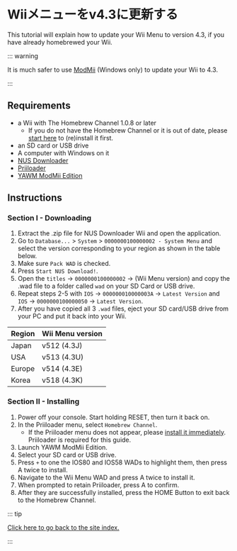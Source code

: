 # Wiiメニューをv4.3に更新する

This tutorial will explain how to update your Wii Menu to version 4.3, if you have already homebrewed your Wii.

::: warning

It is much safer to use [ModMii](modmii) (Windows only) to update your Wii to 4.3.

:::

## Requirements

- a Wii with The Homebrew Channel 1.0.8 or later
    - If you do not have the Homebrew Channel or it is out of date, please [start here](get-started) to (re)install it first.
- an SD card or USB drive
- A computer with Windows on it
- [NUS Downloader](https://github.com/WiiDatabase/nusdownloader/releases/latest)
- [Priiloader](priiloader)
- [YAWM ModMii Edition](https://oscwii.org/library/app/yawmme)

## Instructions

### Section I - Downloading

1. Extract the .zip file for NUS Downloader Wii and open the application.
2. Go to `Database...` > `System` > `0000000100000002 - System Menu` and select the version corresponding to your region as shown in the table below.
3. Make sure `Pack WAD` is checked.
4. Press `Start NUS Download!`.
5. Open the `titles` -> `0000000100000002` -> (Wii Menu version) and copy the .wad file to a folder called `wad` on your SD Card or USB drive.
6. Repeat steps 2-5 with `IOS` -> `000000010000003A` -> `Latest Version` and `IOS` -> `0000000100000050` -> `Latest Version`.
7. After you have copied all 3 `.wad` files, eject your SD card/USB drive from your PC and put it back into your Wii.

| Region | Wii Menu version                               |
| ------ | ---------------------------------------------- |
| Japan  | v512 (4.3J) |
| USA    | v513 (4.3U) |
| Europe | v514 (4.3E) |
| Korea  | v518 (4.3K) |

### Section II - Installing

1. Power off your console. Start holding RESET, then turn it back on.
2. In the Priiloader menu, select `Homebrew Channel`.
    - If the Priiloader menu does not appear, please [install it immediately](priiloader). Priiloader is required for this guide.
3. Launch YAWM ModMii Edition.
4. Select your SD card or USB drive.
5. Press `+` to one the IOS80 and IOS58 WADs to highlight them, then press A twice to install.
6. Navigate to the Wii Menu WAD and press A twice to install it.
7. When prompted to retain Priiloader, press A to confirm.
8. After they are successfully installed, press the HOME Button to exit back to the Homebrew Channel.

::: tip

[Click here to go back to the site index.](site-navigation)

:::
